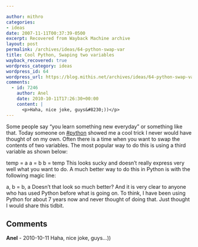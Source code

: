 ```yaml
---

author: mithro
categories:
- ideas
date: 2007-11-11T00:37:39-0500
excerpt: Recovered from Wayback Machine archive
layout: post
permalink: /archives/ideas/64-python-swap-var
title: Cool Python, Swaping two variables
wayback_recovered: true
wordpress_category: ideas
wordpress_id: 64
wordpress_url: https://blog.mithis.net/archives/ideas/64-python-swap-var
comments:
  - id: 7246
    author: Anel
    date: 2010-10-11T17:26:30+00:00
    content: |
      <p>Haha, nice joke, guys&#8230;))</p>
---
```

Some people say “you learn something new everyday” or something like that. Today someone on [#python](http://web.archive.org/web/20081121144250/irc://irc.freenode.org/#python) showed me a cool trick I never would have thought of on my own.
Often there is a time when you want to swap the contents of two variables. The most popular way to do this is using a third variable as shown below:
> 
temp = a
a = b
b = temp
This looks sucky and doesn’t really express very well what you want to do. A much better way to do this in Python is with the following magic line:
> 
a, b = b, a
Doesn’t that look so much better? And it is very clear to anyone who has used Python before what is going on. To think, I have been using Python for about 7 years now and never thought of doing that.
Just thought I would share this tidbit.
## Comments
**Anel** -     <time datetime="2010-10-11T17:26:30+00:00">2010-10-11</time>
Haha, nice joke, guys&#8230;))
<style>
.comments {
margin-top: 2rem;
border-top: 1px solid #eee;
padding-top: 2rem;
}
.comment {
margin-bottom: 1.5rem;
padding: 1rem;
background: #f9f9f9;
border-left: 4px solid #ddd;
}
.comment-meta {
font-size: 0.9rem;
color: #666;
margin-bottom: 0.5rem;
}
.comment-content {
line-height: 1.6;
}
.comment-content p {
margin: 0.5rem 0;
}
</style>
